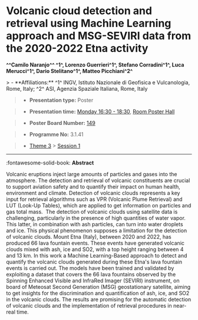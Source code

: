 # Volcanic cloud detection and retrieval using Machine Learning approach and MSG-SEVIRI data from the 2020-2022 Etna activity

**^^Camilo Naranjo^^ ^1^, Lorenzo Guerrieri^1^, Stefano Corradini^1^, Luca Merucci^1^, Dario Stelitano^1^, Matteo Picchiani^2^**

<!-- more -->> - **Affiliations:** ^1^ INGV, Istituto Nazionale di Geofisica e Vulcanologia, Rome, Italy; ^2^ ASI, Agenzia Spaziale Italiana, Rome, Italy

> - **Presentation type:** Poster

> - **Presentation time:** [Monday 16:30 - 18:30](../sessions_comparison.md#__tabbed_1_6), [Room Poster Hall](../maps_venue.md#__tabbed_1_1)

> - **Poster Board Number:** [149](../map_poster_boards.md#monday)

> - **Programme No:** 3.1.41

> - [Theme 3](../theme3.md) > [Session 1](../sessions/session-3-1.md)

--- 

:fontawesome-solid-book: **Abstract**

Volcanic eruptions inject large amounts of particles and gases into the atmosphere. The detection and retrieval of volcanic constituents are crucial to support aviation safety and to quantify their impact on human health, environment and climate. Detection of volcanic clouds represents a key input for retrieval algorithms such as VPR (Volcanic Plume Retrieval) and LUT (Look-Up Tables), which are applied to get information on particles and gas total mass. 
The detection of volcanic clouds using satellite data is challenging, particularly in the presence of high quantities of water vapor. This latter, in combination with ash particles, can turn into water droplets and ice. This physical phenomenon supposes a limitation for the detection of volcanic clouds.
Mount Etna (Italy), between 2020 and 2022, has produced 66 lava fountain events. These events have generated volcanic clouds mixed with ash, ice and SO2, with a top height ranging between 4 and 13 km. In this work a Machine Learning-Based approach to detect and quantify the volcanic clouds generated during these Etna's lava fountain events is carried out. The models have been trained and validated by exploiting a dataset that covers the 66 lava fountains observed by the Spinning Enhanced Visible and InfraRed Imager (SEVIRI) instrument, on board of Meteosat Second Generation (MSG) geostationary satellite, aiming to get insights for the discrimination and quantification of ash, ice, and SO2 in the volcanic clouds. The results are promising for the automatic detection of volcanic clouds and the implementation of retrieval procedures in near-real time.

